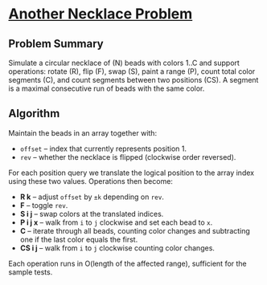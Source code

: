 # [Another Necklace Problem](https://www.spoj.com/problems/NCKLCE/)

## Problem Summary
Simulate a circular necklace of \(N\) beads with colors 1..C and support operations:
rotate (R), flip (F), swap (S), paint a range (P), count total color segments (C), and
count segments between two positions (CS).
A segment is a maximal consecutive run of beads with the same color.

## Algorithm
Maintain the beads in an array together with:
* `offset` – index that currently represents position 1.
* `rev` – whether the necklace is flipped (clockwise order reversed).

For each position query we translate the logical position to the array index
using these two values.  Operations then become:
- **R k** – adjust `offset` by `±k` depending on `rev`.
- **F** – toggle `rev`.
- **S i j** – swap colors at the translated indices.
- **P i j x** – walk from `i` to `j` clockwise and set each bead to `x`.
- **C** – iterate through all beads, counting color changes and subtracting one
  if the last color equals the first.
- **CS i j** – walk from `i` to `j` clockwise counting color changes.

Each operation runs in O(length of the affected range), sufficient for the sample tests.
